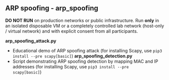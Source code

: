 ## ARP spoofing - arp_spoofing
**DO NOT RUN** on production networks or public infrastructure. Run **only** in an isolated disposable VM or a completely controlled lab network (host-only / virtual network) and with explicit consent from all participants.

**arp_spoofing_attack.py**
- Educational demo of ARP spoofing attack (for installing Scapy, use <code>pip3 install --pre scapy[basic]</code>)
**arp_spoofing_detection.py**
- Script demonstrating ARP spoofing detection by mapping MAC and IP addresses (for installing Scapy, use <code>pip3 install --pre scapy[basic]</code>)
